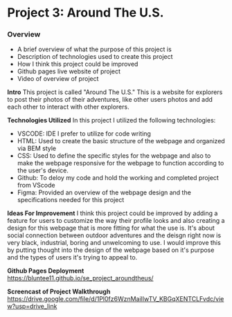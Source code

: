 # Project 3: Around The U.S.

### Overview

- A brief overview of what the purpose of this project is
- Description of technologies used to create this project
- How I think this project could be improved
- Github pages live website of project
- Video of overview of project

**Intro**
This project is called "Around The U.S." This is a website for explorers to post their photos of their adventures, like other users photos and add each other to interact with other explorers.

**Technologies Utilized**
In this project I utilized the following technologies:

- VSCODE: IDE I prefer to utilize for code writing
- HTML: Used to create the basic structure of the webpage and organized via BEM style
- CSS: Used to define the specific styles for the webpage and also to make the webpage responsive for the webpage to function according to the user's device.
- Github: To deloy my code and hold the working and completed project from VScode
- Figma: Provided an overview of the webpage design and the specifications needed for this project

**Ideas For Improvement**
I think this project could be improved by adding a feature for users to customize the way their profile looks and also creating a design for this webpage that is more fitting for what the use is. It's about social connection between outdoor adventures and the deisgn right now is very black, industrial, boring and unwelcoming to use. I would improve this by putting thought into the design of the webpage based on it's purpose and the types of users it's trying to appeal to.

**Github Pages Deployment**
https://bluntee11.github.io/se_project_aroundtheus/

**Screencast of Project Walkthrough**
https://drive.google.com/file/d/1Pl0fz6WznMailIwTV_KBGqXENTCLFvdc/view?usp=drive_link
